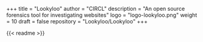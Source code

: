 +++
title = "Lookyloo"
author = "CIRCL"
description = "An open source forensics tool for investigating websites"
logo = "logo-lookyloo.png"
weight = 10
draft = false
repository = "Lookyloo/Lookyloo"
+++

{{< readme >}}
